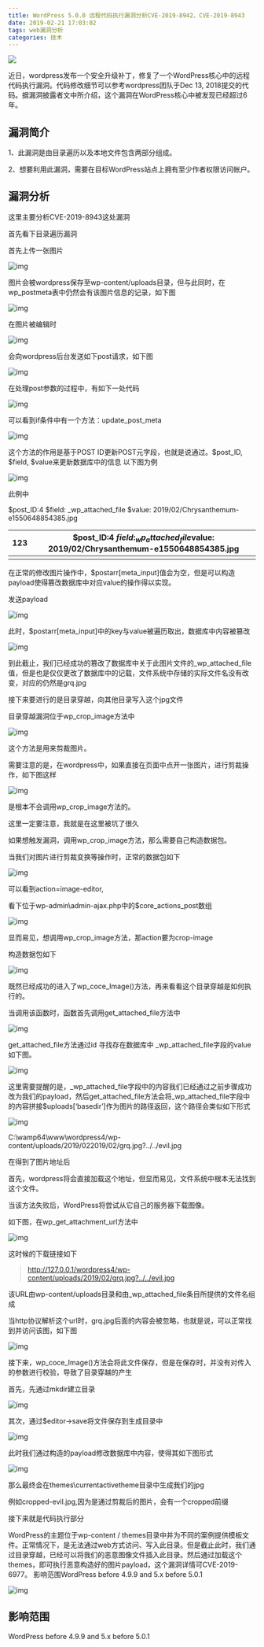 ```yaml
---
title: WordPress 5.0.0 远程代码执行漏洞分析CVE-2019-8942、CVE-2019-8943
date: 2019-02-21 17:03:02
tags: web漏洞分析
categories: 技术
---
```


![](http://blog.nsfocus.net/wp-content/uploads/2017/10/wordpress1.png)

近日，wordpress发布一个安全升级补丁，修复了一个WordPress核心中的远程代码执行漏洞。代码修改细节可以参考wordpress团队于Dec  13, 2018提交的代码。据漏洞披露者文中所介绍，这个漏洞在WordPress核心中被发现已经超过6年。

<!--more-->



## 漏洞简介

1、此漏洞是由目录遍历以及本地文件包含两部分组成。

2、想要利用此漏洞，需要在目标WordPress站点上拥有至少作者权限访问帐户。

## 漏洞分析

这里主要分析CVE-2019-8943这处漏洞

首先看下目录遍历漏洞

 

首先上传一张图片

![img](http://blog.nsfocus.net/wp-content/uploads/2019/02/24e5f0ff2f3351ed0134bbb856d16874.png)

 

图片会被wordpress保存至wp-content/uploads目录，但与此同时，在wp_postmeta表中仍然会有该图片信息的记录，如下图

![img](http://blog.nsfocus.net/wp-content/uploads/2019/02/78dc3e09777f9ae9f4db08a52ee79ded.png)

在图片被编辑时

![img](http://blog.nsfocus.net/wp-content/uploads/2019/02/6bbc2289d23fd3eb92e9275c9e8eedca.png)

会向wordpress后台发送如下post请求，如下图

![img](http://blog.nsfocus.net/wp-content/uploads/2019/02/ca67b151b90c5460fb830be4a3ba78b8.png)

 

在处理post参数的过程中，有如下一处代码

![img](http://blog.nsfocus.net/wp-content/uploads/2019/02/4d92b4d12064f34f5cf42d8e63f8c339.png)

可以看到if条件中有一个方法：update_post_meta

![img](http://blog.nsfocus.net/wp-content/uploads/2019/02/40cc30845af91f96de8e6ee41e8a07bc.png)

这个方法的作用是基于POST ID更新POST元字段，也就是说通过。$post_ID, $field, $value来更新数据库中的信息  以下图为例

![img](http://blog.nsfocus.net/wp-content/uploads/2019/02/0444c22768de7644c2f318d9d3759aa1.png)

此例中

$post_ID:4  $field: _wp_attached_file $value: 2019/02/Chrysanthemum-e1550648854385.jpg

| 123  | $post_ID:4 $field: _wp_attached_file$value: 2019/02/Chrysanthemum-e1550648854385.jpg |
| ---- | ------------------------------------------------------------ |
|      |                                                              |

在正常的修改图片操作中，$postarr[meta_input]值会为空，但是可以构造payload使得篡改数据库中对应value的操作得以实现。

发送payload

![img](http://blog.nsfocus.net/wp-content/uploads/2019/02/6251818e1661de4bd6168841fbaef35b.png)

此时，$postarr[meta_input]中的key与value被遍历取出，数据库中内容被篡改

![img](http://blog.nsfocus.net/wp-content/uploads/2019/02/9c7e2868ccd0d1e78856a59d5f3461e9.png)

到此截止，我们已经成功的篡改了数据库中关于此图片文件的_wp_attached_file值，但是也是仅仅更改了数据库中的记载，文件系统中存储的实际文件名没有改变，对应的仍然是grq.jpg

接下来要进行的是目录穿越，向其他目录写入这个jpg文件

目录穿越漏洞位于wp_crop_image方法中

![img](http://blog.nsfocus.net/wp-content/uploads/2019/02/678397c9f695d5461fa2a31962b29ebb.png)

这个方法是用来剪裁图片。

需要注意的是，在wordpress中，如果直接在页面中点开一张图片，进行剪裁操作，如下图这样

![img](http://blog.nsfocus.net/wp-content/uploads/2019/02/14c7a71a6e40828c4cf822651676e2fb.png)

是根本不会调用wp_crop_image方法的。

这里一定要注意，我就是在这里被坑了很久

 

如果想触发漏洞，调用wp_crop_image方法，那么需要自己构造数据包。

当我们对图片进行剪裁变换等操作时，正常的数据包如下

![img](http://blog.nsfocus.net/wp-content/uploads/2019/02/8b5287ee628c79b726448ad684ae639f.png)

可以看到action=image-editor,

看下位于wp-admin\admin-ajax.php中的$core_actions_post数组

![img](http://blog.nsfocus.net/wp-content/uploads/2019/02/e4635806c566c0895fa89078e70b9fd5.png)

显而易见，想调用wp_crop_image方法，那action要为crop-image

 

构造数据包如下

![img](http://blog.nsfocus.net/wp-content/uploads/2019/02/3d04b7c6587be4d15e5681d63de191bb.png)

 

既然已经成功的进入了wp_coce_Image()方法，再来看看这个目录穿越是如何执行的。

当调用该函数时，函数首先调用get_attached_file方法中

![img](http://blog.nsfocus.net/wp-content/uploads/2019/02/678397c9f695d5461fa2a31962b29ebb.png)

get_attached_file方法通过id 寻找存在数据库中 _wp_attached_file字段的value如下图。

![img](http://blog.nsfocus.net/wp-content/uploads/2019/02/814ecb83c208192bf7d028119c2d4154.png)

这里需要提醒的是，_wp_attached_file字段中的内容我们已经通过之前步骤成功改为我们的payload，然后get_attached_file方法会将_wp_attached_file字段中的内容拼接$uploads[‘basedir’]作为图片的路径返回，这个路径会类似如下形式

![img](http://blog.nsfocus.net/wp-content/uploads/2019/02/ac817ce717dd53f9a96da32e305cfbbd.png)

C:\wamp64\www\wordpress4/wp-content/uploads/2019/022019/02/grq.jpg?../../evil.jpg

在得到了图片地址后

首先，wordpress将会直接加载这个地址，但显而易见，文件系统中根本无法找到这个文件。

 

当该方法失败后，WordPress将尝试从它自己的服务器下载图像。

如下图，在wp_get_attachment_url方法中

![img](http://blog.nsfocus.net/wp-content/uploads/2019/02/366b7c2ab1361f42d41135047c90a69f.png)

这时候的下载链接如下

> <http://127.0.0.1/wordpress4/wp-content/uploads/2019/02/grq.jpg?../../evil.jpg>

该URL由wp-content/uploads目录和由_wp_attached_file条目所提供的文件名组成

当http协议解析这个url时，grq.jpg后面的内容会被忽略，也就是说，可以正常找到并访问该图，如下图

![img](http://blog.nsfocus.net/wp-content/uploads/2019/02/0454096af13faef6893af40c1095a57d.png)

 

接下来，wp_coce_Image()方法会将此文件保存，但是在保存时，并没有对传入的参数进行校验，导致了目录穿越的产生

 

首先，先通过mkdir建立目录

![img](http://blog.nsfocus.net/wp-content/uploads/2019/02/90a1558d598dbba3e5034b6806a1c556.png)

其次，通过$editor->save将文件保存到生成目录中

![img](http://blog.nsfocus.net/wp-content/uploads/2019/02/cb4c9ea065e950e61f5870e38bf6a064.png)

此时我们通过构造的payload修改数据库中内容，使得其如下图形式

![img](http://blog.nsfocus.net/wp-content/uploads/2019/02/13154be252945d7998ee319cf050b5d4.png)

那么最终会在themes\currentactivetheme目录中生成我们的jpg

例如cropped-evil.jpg,因为是通过剪裁后的图片，会有一个cropped前缀

 

接下来就是代码执行部分

WordPress的主题位于wp-content /  themes目录中并为不同的案例提供模板文件。正常情况下，是无法通过web方式访问、写入此目录。但是截止此时，我们通过目录穿越，已经可以将我们的恶意图像文件插入此目录。然后通过加载这个themes，即可执行恶意构造好的图片payload，这个漏洞详情可CVE-2019-6977。 影响范围WordPress  before 4.9.9 and 5.x before 5.0.1

![img](http://blog.nsfocus.net/wp-content/uploads/2019/02/b9cdd3c4f038ec583307bcf4389d9c76.png)

## 影响范围

WordPress before 4.9.9 and 5.x before 5.0.1